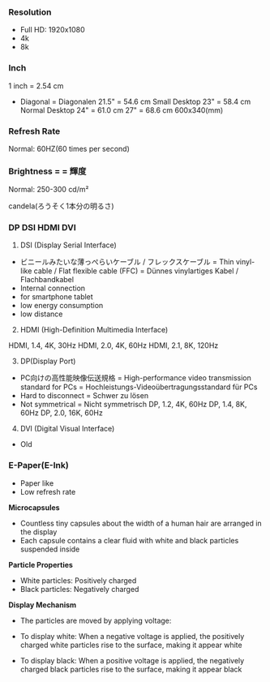 ### Resolution
* Full HD: 1920x1080
* 4k
* 8k


### Inch

1 inch = 2.54 cm


* Diagonal = Diagonalen
21.5" = 54.6 cm Small Desktop
23" = 58.4 cm Normal Desktop
24" = 61.0 cm
27" = 68.6 cm 600x340(mm)

### Refresh Rate

Normal: 60HZ(60 times per second)


### Brightness = = 輝度

Normal: 250-300 cd/m²


candela(ろうそく1本分の明るさ)


### DP DSI HDMI DVI

1. DSI (Display Serial Interface)

* ビニールみたいな薄っぺらいケーブル / フレックスケーブル = Thin vinyl-like cable /  Flat flexible cable (FFC) = Dünnes vinylartiges Kabel / Flachbandkabel
* Internal connection
* for smartphone tablet
* low energy consumption
* low distance

2. HDMI (High-Definition Multimedia Interface)

HDMI, 1.4, 4K, 30Hz
HDMI, 2.0, 4K, 60Hz
HDMI, 2.1, 8K, 120Hz

3. DP(Display Port)
* PC向けの高性能映像伝送規格 = High-performance video transmission standard for PCs = Hochleistungs-Videoübertragungsstandard für PCs
* Hard to disconnect = Schwer zu lösen 
* Not symmetrical = Nicht symmetrisch 
DP, 1.2, 4K, 60Hz
DP, 1.4, 8K, 60Hz 
DP, 2.0, 16K, 60Hz 


4. DVI (Digital Visual Interface)
* Old


### E-Paper(E-Ink)

* Paper like
* Low refresh rate

**Microcapsules**

* Countless tiny capsules about the width of a human hair are arranged in the display
* Each capsule contains a clear fluid with white and black particles suspended inside


**Particle Properties**

* White particles: Positively charged
* Black particles: Negatively charged



**Display Mechanism**
* The particles are moved by applying voltage:

* To display white: When a negative voltage is applied, the positively charged white particles rise to the surface, making it appear white
* To display black: When a positive voltage is applied, the negatively charged black particles rise to the surface, making it appear black
